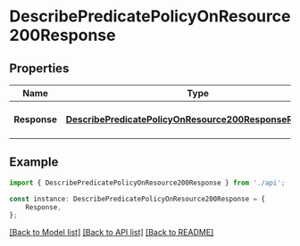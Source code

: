 # DescribePredicatePolicyOnResource200Response


## Properties

Name | Type | Description | Notes
------------ | ------------- | ------------- | -------------
**Response** | [**DescribePredicatePolicyOnResource200ResponseResponse**](DescribePredicatePolicyOnResource200ResponseResponse.md) |  | [optional] [default to undefined]

## Example

```typescript
import { DescribePredicatePolicyOnResource200Response } from './api';

const instance: DescribePredicatePolicyOnResource200Response = {
    Response,
};
```

[[Back to Model list]](../README.md#documentation-for-models) [[Back to API list]](../README.md#documentation-for-api-endpoints) [[Back to README]](../README.md)
